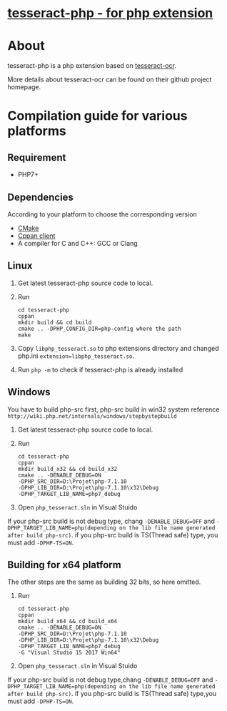 [tesseract-php - for php extension](https://github.com/ZhiyangLeeCN/tesseract-php)
===

# About

tesseract-php is a php extension based on [tesseract-ocr](https://github.com/tesseract-ocr/tesseract).

More details about tesseract-ocr can be found on their github project homepage.

# Compilation guide for various platforms

## Requirement

* PHP7+

## Dependencies

According to your platform to choose the corresponding version

* [CMake](https://cmake.org/download/)
* [Cppan client](https://cppan.org/client/)
* A compiler for C and C++: GCC or Clang

## Linux

1. Get latest tesseract-php source code to local.

2. Run
    ```
    cd tesseract-php
    cppan
    mkdir build && cd build
    cmake .. -DPHP_CONFIG_DIR=php-config where the path
    make
    ```
3. Copy `libphp_tesseract.so` to php extensions directory and changed php.ini `extension=libphp_tesseract.so`.

4. Run `php -m` to check if tesseract-php is already installed

## Windows

You have to build php-src first, php-src build in win32 system reference `http://wiki.php.net/internals/windows/stepbystepbuild`

1. Get latest tesseract-php source code to local.

2. Run
    ```
    cd tesseract-php
    cppan
    mkdir build_x32 && cd build_x32
    cmake .. -DENABLE_DEBUG=ON 
    -DPHP_SRC_DIR=D:\Projet\php-7.1.10 
    -DPHP_LIB_DIR=D:\Projet\php-7.1.10\x32\Debug 
    -DPHP_TARGET_LIB_NAME=php7_debug
    ```
3. Open `php_tesseract.sln` in Visual Stuido

If your php-src build is not debug type, chang `-DENABLE_DEBUG=OFF` and `-DPHP_TARGET_LIB_NAME=php(depending on the lib file name generated after build php-src)`. if you php-src build is TS(Thread safe) type, you must add `-DPHP-TS=ON`.

## Building for x64 platform

The other steps are the same as building 32 bits, so here omitted.

1. Run
    ```
    cd tesseract-php
    cppan
    mkdir build_x64 && cd build_x64
    cmake .. -DENABLE_DEBUG=ON 
    -DPHP_SRC_DIR=D:\Projet\php-7.1.10 
    -DPHP_LIB_DIR=D:\Projet\php-7.1.10\x32\Debug 
    -DPHP_TARGET_LIB_NAME=php7_debug 
    -G "Visual Studio 15 2017 Win64"
    ```
2. Open `php_tesseract.sln` in Visual Stuido

If your php-src build is not debug type,chang `-DENABLE_DEBUG=OFF` and `-DPHP_TARGET_LIB_NAME=php(depending on the lib file name generated after build php-src)`. if you php-src build is TS(Thread safe) type,you must add `-DPHP-TS=ON`.
